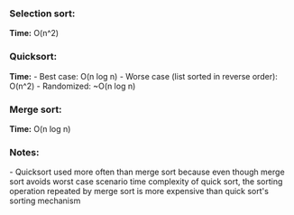 <h3> Selection sort: </h3>
<b>Time:</b> O(n^2)

<h3> Quicksort: </h3>
<b>Time:</b>
- Best case: O(n log n)
- Worse case (list sorted in reverse order): O(n^2)
- Randomized: ~O(n log n)

<h3> Merge sort: </h3>
<b>Time:</b> O(n log n)

<h3> Notes: </h3>
- Quicksort used more often than merge sort because even though merge sort avoids worst case scenario time complexity of quick sort, the sorting operation repeated by merge sort is more expensive than quick sort's sorting mechanism
